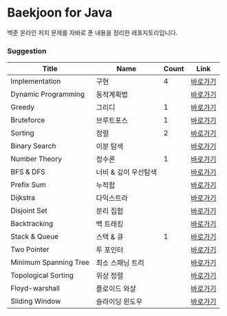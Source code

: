 # Baekjoon for Java

백준 온라인 저지 문제를 자바로 푼 내용을 정리한 레포지토리입니다.


### Suggestion

| Title                 | Name                 | Count | Link                                                                                    |
| --------------------- | -------------------- | ----- | --------------------------------------------------------------------------------------- |
| Implementation        | 구현                 | 4     | [바로가기](https://github.com/sgn07124/Algorithm/blob/main/Implementation)      |
| Dynamic Programming   | 동적계획법           |     | [바로가기](https://github.com/sgn07124/Algorithm/tree/main/Dynamic%20Programming)  |
| Greedy                | 그리디               | 1     | [바로가기](https://github.com/sgn07124/Algorithm/tree/main/Greedy)              |
| Bruteforce            | 브루트포스           | 1     | [바로가기](https://github.com/sgn07124/Algorithm/blob/main/Bruteforce)          |
| Sorting               | 정렬                 | 2     | [바로가기](https://github.com/sgn07124/Algorithm/tree/main/Sorting)             |
| Binary Search         | 이분 탐색            |      | [바로가기](https://github.com/sgn07124/Algorithm/tree/main/Binary%20Search)        |
| Number Theory        | 정수론      | 1     | [바로가기](https://github.com/sgn07124/Algorithm/tree/main/Number%20Theory)       |
| BFS & DFS             | 너비 & 깊이 우선탐색 |     | [바로가기]()              |
| Prefix Sum            | 누적합               |      | [바로가기]()           |
| Dijkstra              | 다익스트라           |      | [바로가기]()            |
| Disjoint Set          | 분리 집합            |      | [바로가기]()         |
| Backtracking          | 백 트래킹            |      | [바로가기]()        |
| Stack & Queue         | 스택 & 큐            | 1     | [바로가기](https://github.com/sgn07124/Algorithm/tree/main/Stack%20&%20Queue)          |
| Two Pointer           | 투 포인터            |      | [바로가기]()          |
| Minimum Spanning Tree | 최소 스패닝 트리     |      | [바로가기]() |
| Topological Sorting   | 위상 정렬            |      | [바로가기]()  |
| Floyd-warshall        | 플로이드 와샬        |      | [바로가기]()       |
| Sliding Window        | 슬라이딩 윈도우      |      | [바로가기]()       |
